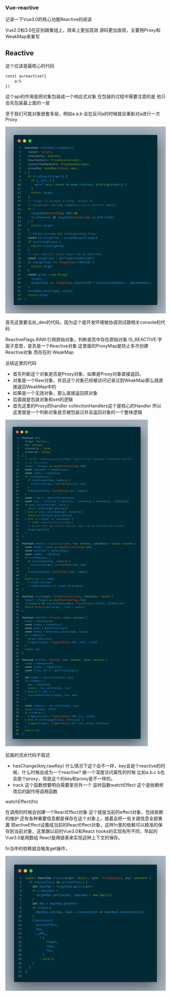 ### Vue-reactive


记录一下Vue3.0的核心功能Reactive的阅读 


Vue2.0和3.0在区别跟重组上，效率上更加高效  源码更加直观，主要用Proxy和WeakMap来重写 





## Reactive


这个应该是最核心的代码


````
const a=reactive({
    a:5
})

````

这个api的作用是把对象包装成一个响应式对象 在包装的过程中需要注意的是 他只会先包装最上面的一层 

至于我们可能对象嵌套多层，例如a.a.b 会在反问a的时候就会重新对a进行一次Proxy

![createReactive](./p/code.png)

首先这里要去处_dev的代码，因为这个是开发环境做协调测试跟相关console的代码

ReactiveFlags.RAW:引用原始对象，判断是否中存在原始对象
IS_REACTIVE:字面子意思，是否是一个Reactive对象
这里面的ProxyMap是防止多次创建Reactive对象 而存在的 WeakMap

总结这里的代码 
- 首先判断这个对象是否是Proxy对象，如果是Proxy对象直接返回，
- 对象是一个Raw对象，并且这个对象已经被访问记录过到WeakMap那么就直接返回WeakMap中的
- 如果是一个无效对象，那么直接返回原对象
- 后面就是包装对象和set的逻辑
- 首先这里的Proxy的handler collectionHandlers这个是核心的Handler
所以这里就是一个判断对象是否被包装过并且返回对象的一个整体逻辑

![](./p/code2.png)
 
前面的流水代码不叙述
- hasChange(key,rawKey) 什么情况下这个会不一样，key会是个reactive的时候，什么时候会成为一个reactive? 做一个深度访问属性的时候 比如a.b.c b也会是个proxy，但是这个的key和proxy是不一样的。
- track 这个函数想要明白需要拿另外一个 监听函数watchEffect 这个是依赖修改后的副作用调用函数

watchEffect(fn)

在调用的时候会创建一个ReactEffect对象 这个就是当前的effect对象，包括依赖的维护 还有各种重要信息都是保存在这个对象上，接着会把一些关键信息全部重置 把activeEffect设置成当前的ReactEffect对象，这样fn里的依赖可以精准的保存到当前对象，这里跟以前的Vue3.0和React hooks的实现有所不同，早起的Vue3.0是用数组 React是用链表来实现这种上下文的保存。

fn当中的依赖就会触发get操作，

![](./p/code3.png)
